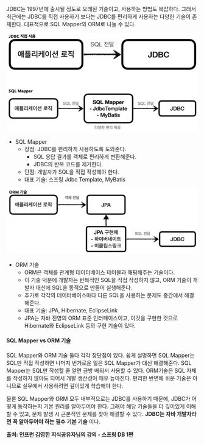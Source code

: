 JDBC는 1997년에 출시될 정도로 오래된 기술이고, 사용하는 방법도 복잡하다. 그래서 최근에는 JDBC를 직접 사용하기 보다는 JDBC를 편리하게 사용하는 다양한 기술이 존재한다.
대표적으로 SQL Mapper와 ORM로 나눌 수 있다.

![](../images/Pasted_image_20250702231414.png)

- SQL Mapper
	- 장점: JDBC를 편리하게 사용하도록 도와준다.
		- SQL 응답 결과를 객체로 편리하게 변환해준다.
		- JDBC의 반복 코드를 제거한다.
	- 단점: 개발자가 SQL을 직접 작성해야 한다.
	- 대표 기술: 스프링 Jdbc Template, MyBatis

![](../images/Pasted_image_20250702231632.png)

- ORM 기술
	- ORM은 객체를 관계형 데이터베이스 테이블과 매핑해주는 기술이다.
	- 이 기술 덕분에 개발자는 반복적인 SQL을 직접 작성하지 않고, ORM 기술이 개발자 대신에 SQL을 동적으로 만들어 실행해준다.
	- 추가로 각각의 데이터베이스마다 다른 SQL을 사용하는 문제도 중간에서 해결해준다.
	- 대표 기술: JPA, Hibernate, EclipseLink
	- JPA는 자바 진영의 ORM 표준 인터페이스이고, 이것을 구현한 것으로 Hibernate와 EclipseLink 등의 구현 기술이 있다.

#### SQL Mapper vs ORM 기술
SQL Mapper와 ORM 기술 둘다 각각 장단점이 있다.
쉽게 설명하면 SQL Mapper는 SQL만 직접 작성하면 나머지 번거로운 일은 SQL Mapper가 대신 해결해준다.
SQL Mapper는 SQL만 작성할 줄 알면 금방 배워서 사용할 수 있다.
ORM기술은 SQL 자체를 작성하지 않아도 되어서 개발 생산성이 매우 높아진다.
편리한 반면에 쉬운 기술은 아니므로 실무에서 사용하려면 깊이있게 학습해야 한다.

물론 SQL Mapper와 ORM 모두 내부적으로는 JDBC를 사용하기 때문에, JDBC가 어떻게 동작하는지 기본 원리를 알아두어야 한다.
그래야 해당 기술들을 더 깊이있게 이해할 수 있고, 문제 발생 시 근본적인 문제를 찾아 해결할 수 있다.
__JDBC는 자바 개발자라면 꼭 알아두어야 하는 필수 기본 기술__ 이다.


__출처: 인프런 김영한 지식공유자님의 강의 - 스프링 DB 1편__

